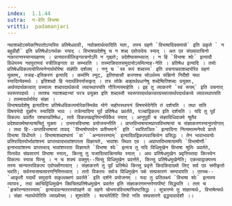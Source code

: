 ```yaml
---
index:  1.1.44
sutra:  न-वेति विभाषा
vritti:  padamanjari
---
```


	नवाशब्दोऽयमेकनिपातोऽप्यस्ति प्रतिषेधवावी, नवोक्तार्थत्वादिति यता, तस्य ग्रहणे `विभाषादिक्समासे` इति प्रकृते ` न बहुव्रीहौ` इति प्रतिषेधोऽनर्थकः स्याद् । विभाषाप्रदेशेषु च न शब्द एवोपादेयः स्याद् । अत एव संख्यावाचिनो नकारान्तस्याप्यग्रहणम् । प्रत्यग्रस्त्रीलिङ्गवचनोऽपि न गृह्यते; प्रदेशेष्वसम्भवात् । न हि `विभाषा श्वेः` इत्यादौ विधेयस्य नवपुराण्त्वं स्त्रीलिङ्गता वा सम्भवति । तस्मान्निपातसमुदायोऽयमित्याह-नेति । प्रतिषेध इत्यादि । तयोः प्रतिषेधविकल्पयोरित्यनेनार्थयोरेषा संज्ञेति दर्शतम् । ननु च `स्व रूपं शब्दस्य` इति वचनान्नवाशब्दयोरेव ग्रहणं युक्तम्, तत्राह-इतिकरण इत्यादि । कर्माणि ल्युट्, इतिश्चासौ करणश्च सोऽर्थस्य संज्ञिनो निर्देशो यथा स्यादित्येवमर्थः । इतिशब्दो हि पदार्थविपर्यासकृत् । तत्र लोके बाह्यार्थप्रधानेषु शब्देष्वितिशब्दः प्रयुक्तः, अर्थपदार्थकत्वात् प्रच्याव्य शब्दपदार्थकत्वे व्यवस्थापयति गौरित्ययमाहेति । इह तु व्याकरणे `स्वं रूपम्` इति वचनात् स्वरूपपदार्थः । ततश्च नवाशब्दाभ्यां परत्र प्रयुक्त इति शब्दस्तौ स्वरूपपदार्थकत्वात्प्रच्याव्यार्थपदार्थकत्वे व्यावस्थापयति । तस्मादर्थयोरेव संज्ञा ।
	विभाषाप्रदेशेषु इत्यादिना प्रतिषेधविकल्पयोरेकस्मिन्नेव योगे सहोपस्थापनं विषयभेदेनेति तं दर्शयति । तथा सति विषयभेदो दुर्ज्ञानः स्यादिति भावः । तत्रेत्यादिना पूर्वं प्रतिषेधः प्रवर्तते, पञ्चाद्विकल्प इति दर्शयति । यदि तु पूर्वं विकल्पः प्रवर्तेत पश्चात्प्रतिषेधः, ततो विकल्पप्रवृत्तिरनर्थिकैव स्यात् । आनुपूर्वी च संज्ञाविधिवाक्ये श्रुतैव प्रदेशवाक्येष्वप्याश्रयितुं युक्ता । उभयत्रविभाषाः प्रयोजयन्तीति । प्राप्तविभाषायामप्राप्तविभाषायां च संज्ञाकरणस्यानुपयोगात् । तथा हि--प्राप्तविभाषायां तावद् `विभाषोपपदेन प्रतीयमाने` इति `स्वरितञितः` इत्यादिना नित्यमात्मनेपदे प्राप्ते विभाषा विधीयते । विभाषाशब्दश्चायं `वा` `अन्यतरस्याम्` इत्यादिवद्विकल्पवाचित्वेन प्रसिद्धः । तेन भावाभावयोः प्रतिपादितयोर्भावांशस्य प्राप्तत्वादभावांशपरता विज्ञायते, भावांशः स्थित एव । अप्राप्तविभाषायामपि `विभाषोर्णोः` इत्यभावांशस्य प्राप्तत्वाद् भावांशपरता विज्ञायते `विभाषा श्वेः` इत्यत्र तु यदि विधिमुखेन विभाषा श्रुतिः प्रवर्तते, पित्स्वेव संप्रसारणं विभाषा स्यात्, कित्सु तु यजादित्वान्नित्यमेव स्यात् । अथ प्रतिषेधमुखेन प्रवृत्तिस्तदा कित्स्वेन विकल्पः स्यान्न पित्सु । न च शक्यं वक्तुम्--पित्सु विधिमुखेन प्रवर्त्तते, कित्सु प्रतिषेधमुखेनेति; एकत्वाद्वाक्यस्य तस्य चान्यतरविकल्प एवोपक्षीणत्वात् । संज्ञाकरणे तु पूर्वं प्रतिषेधे कित्सु प्रवृत्ते किदकिदाख्यो लिट् सर्व एव समीकृतो भवति; सर्वस्यासम्प्रसारणनिमित्तत्वात् । ततो विकल्पः सर्वत्र विधिमुखेन पक्षे सम्प्रसारणं सम्पादयति । एतच्च--`आकृतौ पदार्थे समुदाये सकृल्लक्षणं प्रवर्तते` इति दर्शने प्रयोजनम् । यदा तु प्रतिलक्ष्यं `विभाषा श्वेः` इत्यस्य व्यापारः, तदा क्वचिद्विधिमुखेन क्विचितप्रतिषेधमुखेन प्रवर्तत इति संज्ञाकरणमन्तरेणापीष्टं सिद्ध्यति । तता च `हृक्रोरन्यतरस्याम्` इत्यादावन्यतरस्यांग्रहणे वा ग्रहणे चोभयत्रविभाषास्विष्टसिद्धः । सूत्रारम्भे तु संज्ञाप्यर्थः, विभाषेत्यर्थः । संज्ञा नवार्थयोरिति व्याख्येयम् । शुशावेति । श्वयतेर्लिटि तिपो णलि सम्प्रसारणे वृद्ध्यावादेशौ ।।

